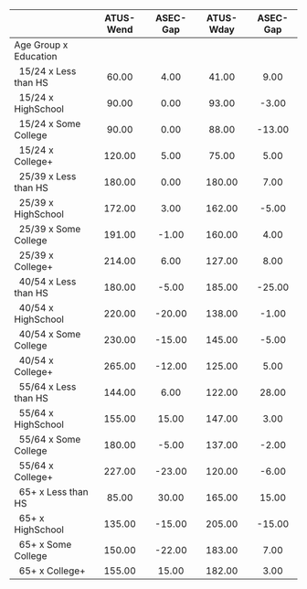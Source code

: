 
|                      |    ATUS-Wend |     ASEC-Gap |    ATUS-Wday |     ASEC-Gap |
| -------------------- | :----------: | :----------: | :----------: | :----------: |
| Age Group x Education |              |              |              |              |
| &nbsp;&nbsp;15/24 x Less than HS |        60.00 |         4.00 |        41.00 |         9.00 |
| &nbsp;&nbsp;15/24 x HighSchool |        90.00 |         0.00 |        93.00 |        -3.00 |
| &nbsp;&nbsp;15/24 x Some College |        90.00 |         0.00 |        88.00 |       -13.00 |
| &nbsp;&nbsp;15/24 x College+ |       120.00 |         5.00 |        75.00 |         5.00 |
| &nbsp;&nbsp;25/39 x Less than HS |       180.00 |         0.00 |       180.00 |         7.00 |
| &nbsp;&nbsp;25/39 x HighSchool |       172.00 |         3.00 |       162.00 |        -5.00 |
| &nbsp;&nbsp;25/39 x Some College |       191.00 |        -1.00 |       160.00 |         4.00 |
| &nbsp;&nbsp;25/39 x College+ |       214.00 |         6.00 |       127.00 |         8.00 |
| &nbsp;&nbsp;40/54 x Less than HS |       180.00 |        -5.00 |       185.00 |       -25.00 |
| &nbsp;&nbsp;40/54 x HighSchool |       220.00 |       -20.00 |       138.00 |        -1.00 |
| &nbsp;&nbsp;40/54 x Some College |       230.00 |       -15.00 |       145.00 |        -5.00 |
| &nbsp;&nbsp;40/54 x College+ |       265.00 |       -12.00 |       125.00 |         5.00 |
| &nbsp;&nbsp;55/64 x Less than HS |       144.00 |         6.00 |       122.00 |        28.00 |
| &nbsp;&nbsp;55/64 x HighSchool |       155.00 |        15.00 |       147.00 |         3.00 |
| &nbsp;&nbsp;55/64 x Some College |       180.00 |        -5.00 |       137.00 |        -2.00 |
| &nbsp;&nbsp;55/64 x College+ |       227.00 |       -23.00 |       120.00 |        -6.00 |
| &nbsp;&nbsp;65+ x Less than HS |        85.00 |        30.00 |       165.00 |        15.00 |
| &nbsp;&nbsp;65+ x HighSchool |       135.00 |       -15.00 |       205.00 |       -15.00 |
| &nbsp;&nbsp;65+ x Some College |       150.00 |       -22.00 |       183.00 |         7.00 |
| &nbsp;&nbsp;65+ x College+ |       155.00 |        15.00 |       182.00 |         3.00 |

